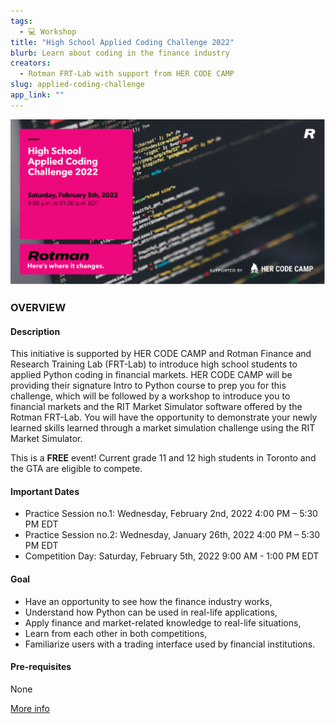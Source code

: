 ```yaml
---
tags:
  - 💻 Workshop
title: "High School Applied Coding Challenge 2022"
blurb: Learn about coding in the finance industry
creators:
  - Rotman FRT-Lab with support from HER CODE CAMP
slug: applied-coding-challenge
app_link: ""
---
```


![poster](/programs-rotman-flyer.png "rotman flyer")

### OVERVIEW

#### Description

This initiative is supported by HER CODE CAMP and Rotman Finance and Research Training Lab (FRT-Lab) to introduce high school students to applied Python coding in financial markets. HER CODE CAMP will be providing their signature Intro to Python course to prep you for this challenge, which will be followed by a workshop to introduce you to financial markets and the RIT Market Simulator software offered by the Rotman FRT-Lab. You will have the opportunity to demonstrate your newly learned skills learned through a market simulation challenge using the RIT Market Simulator.

This is a **FREE** event! Current grade 11 and 12 high students in Toronto and the GTA are eligible to compete.

#### Important Dates

- Practice Session no.1: Wednesday, February 2nd, 2022 4:00 PM – 5:30 PM EDT
- Practice Session no.2: Wednesday, January 26th, 2022 4:00 PM – 5:30 PM EDT
- Competition Day: Saturday, February 5th, 2022 9:00 AM - 1:00 PM EDT

#### Goal

- Have an opportunity to see how the finance industry works,
- Understand how Python can be used in real-life applications,
- Apply finance and market-related knowledge to real-life situations,
- Learn from each other in both competitions,
- Familiarize users with a trading interface used by financial institutions.

#### Pre-requisites

None

[More info](https://financelab.rotman.utoronto.ca/news.asp?name=2021-10-21_High%20School%20Applied%20Coding%20Challenge%202022)
